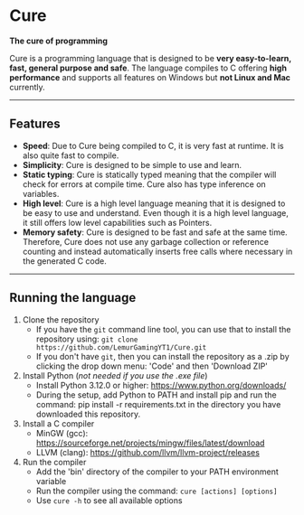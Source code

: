 # Cure
 **The cure of programming**

Cure is a programming language that is designed to be **very easy-to-learn, fast, general purpose and safe**. The language compiles to C offering **high performance** and supports all features on Windows but **not Linux and Mac** currently.

---

## Features
- **Speed**: Due to Cure being compiled to C, it is very fast at runtime. It is also quite fast to compile.
- **Simplicity**: Cure is designed to be simple to use and learn.
- **Static typing**: Cure is statically typed meaning that the compiler will check for errors at compile time. Cure also has type inference on variables.
- **High level**: Cure is a high level language meaning that it is designed to be easy to use and understand. Even though it is a high level language, it still offers low level capabilities such as Pointers.
- **Memory safety**: Cure is designed to be fast and safe at the same time. Therefore, Cure does not use any garbage collection or reference counting and instead automatically inserts free calls where necessary in the generated C code.

---

## Running the language
1. Clone the repository
    - If you have the `git` command line tool, you can use that to install the repository using: `git clone https://github.com/LemurGamingYT1/Cure.git`
    - If you don't have `git`, then you can install the repository as a .zip by clicking the drop down menu: 'Code' and then 'Download ZIP'
2. Install Python (*not needed if you use the .exe file*)
    - Install Python 3.12.0 or higher: https://www.python.org/downloads/
    - During the setup, add Python to PATH and install pip and run the command: pip install -r requirements.txt in the directory you have downloaded this repository.
3. Install a C compiler
    - MinGW (gcc): https://sourceforge.net/projects/mingw/files/latest/download
    - LLVM (clang): https://github.com/llvm/llvm-project/releases
4. Run the compiler
    - Add the 'bin' directory of the compiler to your PATH environment variable
    - Run the compiler using the command: `cure [actions] [options]`
    - Use `cure -h` to see all available options
